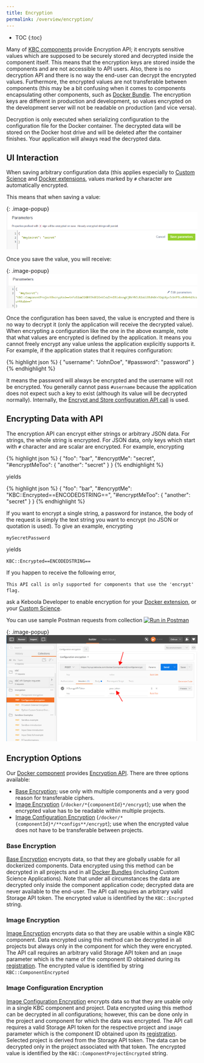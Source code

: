 ```yaml
---
title: Encryption
permalink: /overview/encryption/
---
```


* TOC
{:toc}

Many of [KBC components](/overview/) provide Encryption API; it encrypts sensitive values 
which are supposed to be securely stored and decrypted inside the component itself. This means that the encryption 
keys are stored inside the components and are not accessible to API users. Also, there is no decryption
API and there is no way the end-user can decrypt the encrypted values. Furthermore, the encrypted values are not 
transferable between components (this may be a bit confusing when it comes to components encapsulating other 
components, such as [Docker Bundle](/overview/docker-bundle/). The encryption keys are 
different in production and development, so values encrypted on the development server will not be readable 
on production (and vice versa). 

Decryption is only executed when serializing configuration to the configuration file for the Docker container. 
The decrypted data will be stored on the Docker host drive and will be deleted after the container finishes. 
Your application will always read the decrypted data.   

## UI Interaction
When saving arbitrary configuration data (this applies especially to [Custom Science](/extend/custom-science/) and
[Docker extensions](/extend/docker/), values marked by `#` character are automatically encrypted. 

This means that when saving a value:

{: .image-popup}
![Configuration editor Screenshot](/overview/encryption-1.png)

Once you save the value, you will receive:

{: .image-popup}
![Configuration editor Screenshot](/overview/encryption-2.png)

Once the configuration has been saved, the value is encrypted and there is no way to decrypt it (only the 
application will receive the decrypted value). When encrypting a configuration like the one in the above example, 
note that what values are encrypted is defined by the application. It means you cannot freely encrypt any value unless
the application explicitly supports it. For example, if the application states that it requires configuration:

{% highlight json %}
{
    "username": "JohnDoe",
    "#password": "password"
}
{% endhighlight %}

It means the password will always be encrypted and the username will not be encrypted. You generally cannot
pass `#username` because the application does not expect such a key to exist (although its value will be decrypted
normally). Internally, the [Encrypt and Store configuration API call](http://docs.kebooladocker.apiary.io/#reference/encrypt/encrypt-and-store-configuration/save-configuration)
is used.

## Encrypting Data with API
The encryption API can encrypt either strings or arbitrary JSON data. For strings, the whole string is 
encrypted. For JSON data,
only keys which start with `#` character and are scalar are encrypted. For example, encrypting

{% highlight json %}
{
    "foo": "bar",
    "#encryptMe": "secret",
    "#encryptMeToo": {
        "another": "secret"
    }
}
{% endhighlight %}

yields

{% highlight json %}
{
    "foo": "bar",
    "#encryptMe": "KBC::Encrypted==ENCODEDSTRING==",
    "#encryptMeToo": {
        "another": "secret"
    }
}
{% endhighlight %}


If you want to encrypt a single string, a password for instance, the body of the request is simply the text string you want to encrypt (no JSON or quotation is used). To give an example, encrypting

    mySecretPassword 

yields

    KBC::Encrypted==ENCODEDSTRING==


If you happen to receive the following error,

    This API call is only supported for components that use the 'encrypt' flag.
    
ask a Keboola Developer to enable encryption for your [Docker extension](/extend/docker/), or your 
[Custom Science](/).

You can use sample Postman requests from collection 
[![Run in Postman](https://run.pstmn.io/button.png)](https://www.getpostman.com/run-collection/7dc2e4b41225738f5411)

{: .image-popup}
![Postman screenshot](/overview/encryption-postman.png)


## Encryption Options
Our [Docker component](/overview/docker-bundle/) provides [Encryption API](http://docs.kebooladocker.apiary.io/#reference/encrypt). 
There are three options available:

- [Base Encryption](http://docs.kebooladocker.apiary.io/#reference/encrypt/base-encryption/encrypt-data); use only with multiple components and a very good reason for transferable ciphers. 
- [Image Encryption](http://docs.kebooladocker.apiary.io/#reference/encrypt/image-encryption/encrypt-data) (`/docker/*{componentId}*/encrypt`); use when the encrypted value has to be readable within multiple projects.
- [Image Configuration Encryption](http://docs.kebooladocker.apiary.io/#reference/encrypt/image-configuration-encryption/encrypt-data) (`/docker/*{componentId}*/**configs**/encrypt`); use when the encrypted value does not have to be transferable between projects.

### Base Encryption
[Base Encryption](http://docs.kebooladocker.apiary.io/#reference/encrypt/base-encryption/encrypt-data)
 encrypts data, so that they are globally usable for all dockerized components. Data encrypted using this method can be decrypted in all projects 
and in all [Docker Bundles](/overview/docker-bundle) (including Custom Science Applications). Note that under all
circumstances the data are decrypted only inside the component application code; decrypted data are never available to the end-user. The API
call requires an arbitrary valid Storage API token. The encrypted value is identified by the `KBC::Encrypted` string.

### Image Encryption
[Image Encryption](http://docs.kebooladocker.apiary.io/#reference/encrypt/image-encryption/encrypt-data)
 encrypts data so that they are usable within a single KBC component. Data encrypted using this method can be
decrypted in all projects but always only in the component for which they were encrypted. The API
call requires an arbitrary valid Storage API token and an `image` parameter which is the name of the component ID obtained during its
[registration](/extend/registration/). The encrypted value is identified by string `KBC::ComponentEncrypted`
  
### Image Configuration Encryption
[Image Configuration Encryption](http://docs.kebooladocker.apiary.io/#reference/encrypt/image-configuration-encryption/encrypt-data)
encrypts data so that they are usable only in a single KBC component and project. Data encrypted
using this method can be decrypted in all configurations; however, this can be done only in the project and component for which the data was encrypted.
The API call requires a valid Storage API token for the respective project and `image` parameter which is the component ID obtained upon its [registration](/extend/registration/). Selected project is derived from the Storage API token. The data can be decrypted only in the project associated with that token.
The encrypted value is identified by the `KBC::ComponentProjectEncrypted` string.

